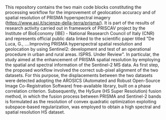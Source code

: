 This repository contains the two main code blocks constituting the processing workflow for the improvement of geolocation accuracy and of spatial resolution of PRISMA hyperspectral imagery (https://www.asi.it/scienze-della-terra/prisma/). It is part of the results of research activity carried out in framework of PRISCAV project by the Institute of BioEconomy (IBE) - National Reasearch Council of Italy (CNR) and represents official public data linked to the scientific paper titled "De Luca, G., ....Improving PRISMA hyperspectral spatial resolution and geolocation by using Sentinel2: development and test of an operational procedure in urban and rural areas. ISPRS. Under Review". In particular, the study aimed at the enhancement of PRISMA spatial resolution by employing the spatial and spectral information of the Sentinel-2 MS data. As first step, the proposed workflow involved the correct sub-pixel alignment of the two datasets. For this purpose, the displacements between the two datasets were detected adopting the AROSICS (Automated and Robust Open-Source Image Co-Registration Software) free-available library, built on a phase correlation criterion. Subsequently, the HySure (HS Super Resolution) fusion method, in which the fusion process between PRISMA and Sentinel-2 bands is formulated as the resolution of convex quadratic optimization exploiting subspace-based regularization, was employed to obtain a high spectral and spatial resolution HS dataset.
